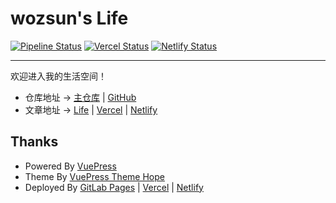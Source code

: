 # wozsun's Life

[![Pipeline Status](https://code.wozsun.com/life/life.wozsun.com/badges/main/pipeline.svg?key_text=Pages&key_width=45)](https://code.wozsun.com/life/life.wozsun.com/-/commits/main) [![Vercel Status](https://vercelbadge.vercel.app/api/wozsun/Life)](https://vercel.com/wozsun/Life) [![Netlify Status](https://api.netlify.com/api/v1/badges/e38a875a-98de-42b0-a78f-af40d5f37c12/deploy-status)](https://app.netlify.com/sites/life-wozsun/deploys)

---

欢迎进入我的生活空间！

- 仓库地址 -> [主仓库](https://code.wozsun.com/life/life.wozsun.com) | [GitHub](https://github.com/wozsun/Life)
- 文章地址 -> [Life](https://life.wozsun.com) | [Vercel](https://life-wozsun.vercel.app) | [Netlify](https://life-wozsun.netlify.app/)

## Thanks

- Powered By [VuePress](https://v2.vuepress.vuejs.org)
- Theme By [VuePress Theme Hope](https://theme-hope.vuejs.press)
- Deployed By [GitLab Pages](https://docs.gitlab.com/ee/user/project/pages/) | [Vercel](https://vercel.com) | [Netlify](https://www.netlify.com)
